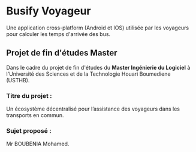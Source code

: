 # Busify Voyageur
Une application cross-platform (Android et IOS) utilisée par les voyageurs pour calculer les temps d'arrivée des bus.

## Projet de fin d'études Master 
Dans le cadre du projet de fin d'études du **Master Ingénierie du Logiciel** à l'Université des Sciences et de la Technologie Houari Boumediene (USTHB).

### Titre du projet : 
Un écosystème décentralisé pour l’assistance des voyageurs dans les transports en commun.

### Sujet proposé : 
Mr BOUBENIA Mohamed.
